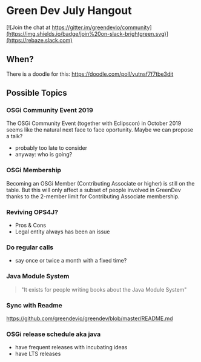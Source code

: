 # Green Dev July Hangout

[![Join the chat at https://gitter.im/greendevio/community](https://img.shields.io/badge/join%20on-slack-brightgreen.svg)](https://rebaze.slack.com)

## When?

There is a doodle for this: https://doodle.com/poll/vutnsf7f7tbe3dit

## Possible Topics

### OSGi Community Event 2019

The OSGi Community Event (together with Eclipscon) in October 2019 seems like the natural next face to face oportunity. Maybe we can propose a talk?
- probably too late to consider
- anyway: who is going?

### OSGi Membership

Becoming an OSGi Member (Contributing Associate or higher) is still on the table. But this will only affect a subset of people involved in GreenDev thanks to the 2-member limit for Contributing Associate membership.

### Reviving OPS4J?

- Pros & Cons
- Legal entity always has been an issue

### Do regular calls

-  say once or twice a month with a fixed time?

### Java Module System

> "It exists for people writing books about the Java Module System"

### Sync with Readme

https://github.com/greendevio/greendev/blob/master/README.md

### OSGi release schedule aka java

- have frequent releases with incubating ideas
- have LTS releases

